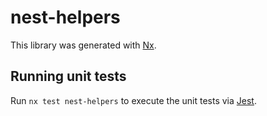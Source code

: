# nest-helpers

This library was generated with [Nx](https://nx.dev).

## Running unit tests

Run `nx test nest-helpers` to execute the unit tests via [Jest](https://jestjs.io).
